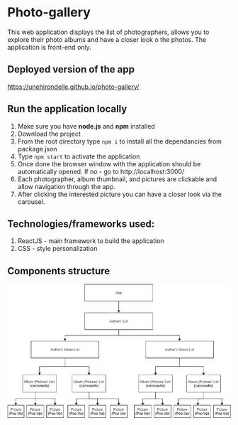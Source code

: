 # Photo-gallery

This web application displays the list of photographers, allows you to explore their photo albums and have a closer look o the photos. 
The application is front-end only.

## Deployed version of the app

https://unehirondelle.github.io/photo-gallery/

## Run the application locally

1. Make sure you have **node.js** and **npm** installed
2. Download the project
3. From the root directory type `npm i` to install all the dependancies from package.json
4. Type `npm start` to activate the application
5. Once done the browser window with the application should be automatically opened. If no - go to http://localhost:3000/
6. Each photographer, album thumbnail, and pictures are clickable and allow navigation through the app.
7. After clicking the interested picture you can have a closer look via the carousel.

## Technologies/frameworks used:

1. ReactJS - main framework to build the application
2. CSS - style personalization

## Components structure

![Project's diagram](./assets/pictures/photo-gallery.png)

